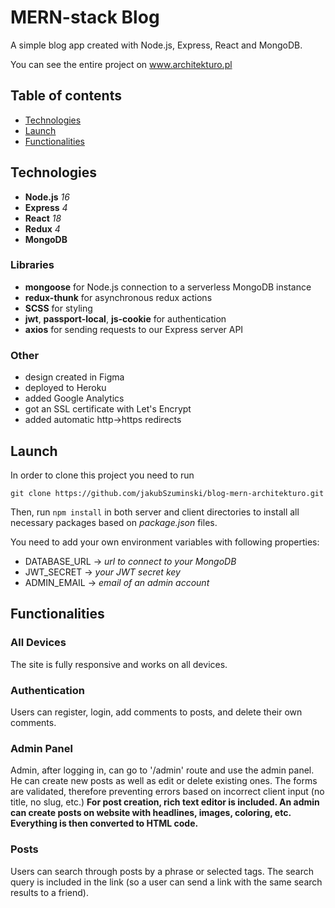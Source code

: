 # MERN-stack Blog
A simple blog app created with Node.js, Express, React and MongoDB.

You can see the entire project on www.architekturo.pl

## Table of contents
* [Technologies](#technologies)
* [Launch](#launch)
* [Functionalities](#functionalities)

## Technologies
- **Node.js** *16*
- **Express** *4*
- **React** *18*
- **Redux** *4*
- **MongoDB**

### Libraries
- **mongoose** for Node.js connection to a serverless MongoDB instance
- **redux-thunk** for asynchronous redux actions
- **SCSS** for styling
- **jwt**, **passport-local**, **js-cookie** for authentication 
- **axios** for sending requests to our Express server API


### Other
- design created in Figma
- deployed to Heroku
- added Google Analytics
- got an SSL certificate with Let's Encrypt
- added automatic http&rarr;https redirects

## Launch
In order to clone this project you need to run
```
git clone https://github.com/jakubSzuminski/blog-mern-architekturo.git
```
Then, run ``` npm install ``` in both server and client directories to install all necessary packages based on *package.json* files.

You need to add your own environment variables with following properties:
- DATABASE_URL &rarr; *url to connect to your MongoDB*
- JWT_SECRET &rarr; *your JWT secret key*
- ADMIN_EMAIL &rarr; *email of an admin account*

## Functionalities
### All Devices
The site is fully responsive and works on all devices.
### Authentication
Users can register, login, add comments to posts, and delete their own comments. 
### Admin Panel
Admin, after logging in, can go to '/admin' route and use the admin panel. He can create new posts as well as edit or delete existing ones.
The forms are validated, therefore preventing errors based on incorrect client input (no title, no slug, etc.)
**For post creation, rich text editor is included. An admin can create posts on website with headlines, images, coloring, etc. Everything is then converted to HTML code.**
### Posts
Users can search through posts by a phrase or selected tags. The search query is included in the link (so a user can send a link with the same search results to a friend). 


